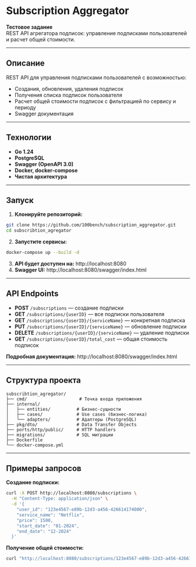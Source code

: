 # Subscription Aggregator

**Тестовое задание**  
REST API агрегатора подписок: управление подписками пользователей и расчет общей стоимости.

---

## Описание

REST API для управления подписками пользователей с возможностью:

* Создания, обновления, удаления подписок
* Получения списка подписок пользователя
* Расчет общей стоимости подписок с фильтрацией по сервису и периоду
* Swagger документация

---

## Технологии

* **Go 1.24**
* **PostgreSQL**
* **Swagger (OpenAPI 3.0)**
* **Docker, docker-compose**
* **Чистая архитектура**

---

## Запуск

1. **Клонируйте репозиторий:**
```bash
git clone https://github.com/100bench/subscription_aggregator.git
cd subscribtion_agregator
```

2. **Запустите сервисы:**
```bash
docker-compose up --build -d
```

3. **API будет доступен на:** http://localhost:8080
4. **Swagger UI:** http://localhost:8080/swagger/index.html

---

## API Endpoints

* **POST** `/subscriptions` — создание подписки
* **GET** `/subscriptions/{userID}` — все подписки пользователя
* **GET** `/subscriptions/{userID}/{serviceName}` — конкретная подписка
* **PUT** `/subscriptions/{userID}/{serviceName}` — обновление подписки
* **DELETE** `/subscriptions/{userID}/{serviceName}` — удаление подписки
* **GET** `/subscriptions/{userID}/total_cost` — общая стоимость подписок

**Подробная документация:** http://localhost:8080/swagger/index.html

---

## Структура проекта

```
subscribtion_agregator/
├── cmd/                    # Точка входа приложения
├── internal/
│   ├── entities/          # Бизнес-сущности
│   ├── cases/             # Use cases (бизнес-логика)
│   └── adapters/          # Адаптеры (PostgreSQL)
├── pkg/dto/               # Data Transfer Objects
├── ports/http/public/     # HTTP handlers
├── migrations/            # SQL миграции
├── Dockerfile
└── docker-compose.yml
```

---

## Примеры запросов

**Создание подписки:**
```bash
curl -X POST http://localhost:8080/subscriptions \
  -H "Content-Type: application/json" \
  -d '{
    "user_id": "123e4567-e89b-12d3-a456-426614174000",
    "service_name": "Netflix",
    "price": 1500,
    "start_date": "01-2024",
    "end_date": "12-2024"
  }'
```

**Получение общей стоимости:**
```bash
curl "http://localhost:8080/subscriptions/123e4567-e89b-12d3-a456-426614174000/total_cost?service_name=Netflix&start_date=01-2024&end_date=12-2024"
```
